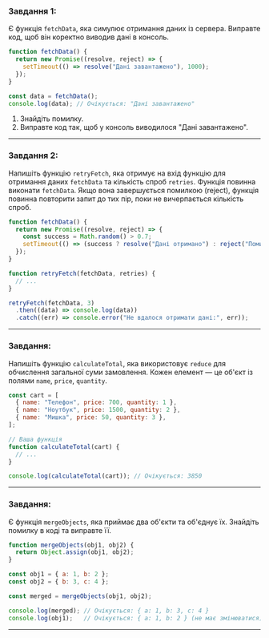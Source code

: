 ### Завдання 1:
Є функція `fetchData`, яка симулює отримання даних із сервера. Виправте код, щоб він коректно виводив дані в консоль.

```javascript
function fetchData() {
  return new Promise((resolve, reject) => {
    setTimeout(() => resolve("Дані завантажено"), 1000);
  });
}

const data = fetchData();
console.log(data); // Очікується: "Дані завантажено"
```

1. Знайдіть помилку.
2. Виправте код так, щоб у консоль виводилося "Дані завантажено".

---

### Завдання 2:
Напишіть функцію `retryFetch`, яка отримує на вхід функцію для отримання даних `fetchData` та кількість спроб `retries`.
Функція повинна виконати `fetchData`. Якщо вона завершується помилкою (reject), функція повинна повторити запит до тих пір, поки не вичерпається кількість спроб.

```javascript
function fetchData() {
  return new Promise((resolve, reject) => {
    const success = Math.random() > 0.7; 
    setTimeout(() => (success ? resolve("Дані отримано") : reject("Помилка")), 500);
  });
}

function retryFetch(fetchData, retries) {
  // ...
}

retryFetch(fetchData, 3)
  .then((data) => console.log(data))
  .catch((err) => console.error("Не вдалося отримати дані:", err));
```

---

### Завдання:
Напишіть функцію `calculateTotal`, яка використовує `reduce` для обчислення загальної суми замовлення. Кожен елемент — це об'єкт із полями `name`, `price`, `quantity`.

```javascript
const cart = [
  { name: "Телефон", price: 700, quantity: 1 },
  { name: "Ноутбук", price: 1500, quantity: 2 },
  { name: "Мишка", price: 50, quantity: 3 },
];

// Ваша функція
function calculateTotal(cart) {
  // ...
}

console.log(calculateTotal(cart)); // Очікується: 3850
```

---

### Завдання:
Є функція `mergeObjects`, яка приймає два об'єкти та об'єднує їх. Знайдіть помилку в коді та виправте її.

```javascript
function mergeObjects(obj1, obj2) {
  return Object.assign(obj1, obj2);
}

const obj1 = { a: 1, b: 2 };
const obj2 = { b: 3, c: 4 };

const merged = mergeObjects(obj1, obj2);

console.log(merged); // Очікується: { a: 1, b: 3, c: 4 }
console.log(obj1);   // Очікується: { a: 1, b: 2 } (не має змінюватися)
```

---

